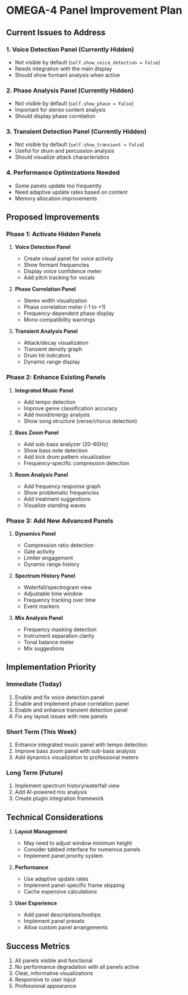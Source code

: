 # OMEGA-4 Panel Improvement Plan

## Current Issues to Address

### 1. Voice Detection Panel (Currently Hidden)
- Not visible by default (`self.show_voice_detection = False`)
- Needs integration with the main display
- Should show formant analysis when active

### 2. Phase Analysis Panel (Currently Hidden)
- Not visible by default (`self.show_phase = False`)
- Important for stereo content analysis
- Should display phase correlation

### 3. Transient Detection Panel (Currently Hidden)
- Not visible by default (`self.show_transient = False`)
- Useful for drum and percussion analysis
- Should visualize attack characteristics

### 4. Performance Optimizations Needed
- Some panels update too frequently
- Need adaptive update rates based on content
- Memory allocation improvements

## Proposed Improvements

### Phase 1: Activate Hidden Panels
1. **Voice Detection Panel**
   - Create visual panel for voice activity
   - Show formant frequencies
   - Display voice confidence meter
   - Add pitch tracking for vocals

2. **Phase Correlation Panel**
   - Stereo width visualization
   - Phase correlation meter (-1 to +1)
   - Frequency-dependent phase display
   - Mono compatibility warnings

3. **Transient Analysis Panel**
   - Attack/decay visualization
   - Transient density graph
   - Drum hit indicators
   - Dynamic range display

### Phase 2: Enhance Existing Panels
1. **Integrated Music Panel**
   - Add tempo detection
   - Improve genre classification accuracy
   - Add mood/energy analysis
   - Show song structure (verse/chorus detection)

2. **Bass Zoom Panel**
   - Add sub-bass analyzer (20-60Hz)
   - Show bass note detection
   - Add kick drum pattern visualization
   - Frequency-specific compression detection

3. **Room Analysis Panel**
   - Add frequency response graph
   - Show problematic frequencies
   - Add treatment suggestions
   - Visualize standing waves

### Phase 3: Add New Advanced Panels
1. **Dynamics Panel**
   - Compression ratio detection
   - Gate activity
   - Limiter engagement
   - Dynamic range history

2. **Spectrum History Panel**
   - Waterfall/spectrogram view
   - Adjustable time window
   - Frequency tracking over time
   - Event markers

3. **Mix Analysis Panel**
   - Frequency masking detection
   - Instrument separation clarity
   - Tonal balance meter
   - Mix suggestions

## Implementation Priority

### Immediate (Today)
1. Enable and fix voice detection panel
2. Enable and implement phase correlation panel
3. Enable and enhance transient detection panel
4. Fix any layout issues with new panels

### Short Term (This Week)
1. Enhance integrated music panel with tempo detection
2. Improve bass zoom panel with sub-bass analysis
3. Add dynamics visualization to professional meters

### Long Term (Future)
1. Implement spectrum history/waterfall view
2. Add AI-powered mix analysis
3. Create plugin integration framework

## Technical Considerations

1. **Layout Management**
   - May need to adjust window minimum height
   - Consider tabbed interface for numerous panels
   - Implement panel priority system

2. **Performance**
   - Use adaptive update rates
   - Implement panel-specific frame skipping
   - Cache expensive calculations

3. **User Experience**
   - Add panel descriptions/tooltips
   - Implement panel presets
   - Allow custom panel arrangements

## Success Metrics

1. All panels visible and functional
2. No performance degradation with all panels active
3. Clear, informative visualizations
4. Responsive to user input
5. Professional appearance